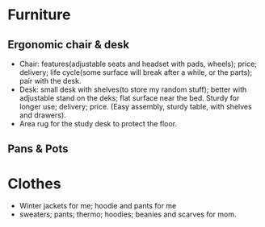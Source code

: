 # Furniture
## Ergonomic chair & desk
- Chair: features(adjustable seats and headset with pads, wheels); price; delivery; life cycle(some surface will break after a while, or the parts); pair with the desk.
- Desk: small desk with shelves(to store my random stuff); better with adjustable stand on the deks; flat surface near the bed. Sturdy for longer use; delivery; price. (Easy assembly, sturdy table, with shelves and drawers). 
- Area rug for the study  desk to protect the floor. 
## Pans & Pots

# Clothes
- Winter jackets for me; hoodie and pants for me
- sweaters; pants; thermo; hoodies; beanies and scarves for mom.
